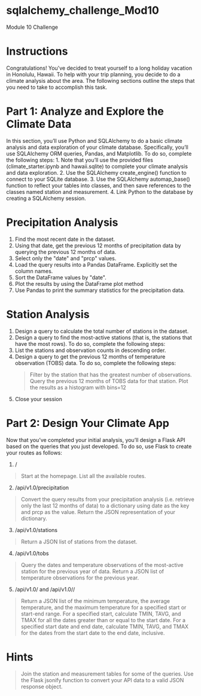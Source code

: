 # sqlalchemy_challenge_Mod10
Module 10 Challenge

# Instructions
Congratulations! You've decided to treat yourself to a long holiday vacation in Honolulu, Hawaii. To help with your trip planning, you decide to do a climate analysis about the area. The following sections outline the steps that you need to take to accomplish this task.

# Part 1: Analyze and Explore the Climate Data
In this section, you’ll use Python and SQLAlchemy to do a basic climate analysis and data exploration of your climate database. Specifically, you’ll use SQLAlchemy ORM queries, Pandas, and Matplotlib. To do so, complete the following steps:
     1. Note that you’ll use the provided files (climate_starter.ipynb and hawaii.sqlite) to complete your climate analysis and data exploration.
     2. Use the SQLAlchemy create_engine() function to connect to your SQLite database.
     3. Use the SQLAlchemy automap_base() function to reflect your tables into classes, and then save references to the classes named station and measurement.
     4. Link Python to the database by creating a SQLAlchemy session.

# Precipitation Analysis
1. Find the most recent date in the dataset.
2. Using that date, get the previous 12 months of precipitation data by querying the previous 12 months of data.
3. Select only the "date" and "prcp" values.
4. Load the query results into a Pandas DataFrame. Explicitly set the column names.
5. Sort the DataFrame values by "date".
6. Plot the results by using the DataFrame plot method
7. Use Pandas to print the summary statistics for the precipitation data.

# Station Analysis
1. Design a query to calculate the total number of stations in the dataset.
2. Design a query to find the most-active stations (that is, the stations that have the most rows). To do so, complete the following steps:
3. List the stations and observation counts in descending order.
4. Design a query to get the previous 12 months of temperature observation (TOBS) data. To do so, complete the following steps:
     >Filter by the station that has the greatest number of observations.
     >Query the previous 12 months of TOBS data for that station.
     >Plot the results as a histogram with bins=12
5. Close your session

# Part 2: Design Your Climate App
Now that you’ve completed your initial analysis, you’ll design a Flask API based on the queries that you just developed. To do so, use Flask to create your routes as follows:

1. /
> Start at the homepage.
> List all the available routes.

2. /api/v1.0/precipitation
> Convert the query results from your precipitation analysis (i.e. retrieve only the last 12 months of data) to a dictionary using date as the key and prcp as the value.
> Return the JSON representation of your dictionary.

3. /api/v1.0/stations
> Return a JSON list of stations from the dataset.

4. /api/v1.0/tobs
> Query the dates and temperature observations of the most-active station for the previous year of data.
> Return a JSON list of temperature observations for the previous year.

5. /api/v1.0/<start> and /api/v1.0/<start>/<end>
> Return a JSON list of the minimum temperature, the average temperature, and the maximum temperature for a specified start or start-end range.
> For a specified start, calculate TMIN, TAVG, and TMAX for all the dates greater than or equal to the start date.
> For a specified start date and end date, calculate TMIN, TAVG, and TMAX for the dates from the start date to the end date, inclusive.

# Hints
> Join the station and measurement tables for some of the queries.
> Use the Flask jsonify function to convert your API data to a valid JSON response object.
